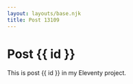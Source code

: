 ```yaml
---
layout: layouts/base.njk
title: Post 13109
---
```


# Post {{ id }}

This is post {{ id }} in my Eleventy project.

